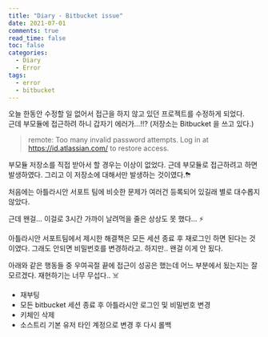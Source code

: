 ```yaml
---
title: "Diary - Bitbucket issue"
date: 2021-07-01
comments: true
read_time: false
toc: false
categories:
  - Diary
  - Error
tags:
  - error
  - bitbucket
---
```


오늘 한동안 수정할 일 없어서 접근을 하지 않고 있던 프로젝트를 수정하게 되었다.  
근데 부모듈에 접근하려 하니 갑자기 에러가...!!? (저장소는 Bitbucket 을 쓰고 있다.)

> remote: Too many invalid password attempts. Log in at https://id.atlassian.com/ to restore access.

부모듈 저장소를 직접 받아서 할 경우는 이상이 없었다. 근데 부모듈로 접근하려고 하면 발생하였다. 그리고 이 저장소에 대해서만 발생하는 것이였다.⛈

처음에는 아틀라시안 서포트 팀에 비슷한 문제가 여러건 등록되어 있길래 별로 대수롭지 않았다.  

근데 왠걸... 이걸로 3시간 가까이 날려먹을 줄은 상상도 못 했다... ⚡️

아틀라시안 서포트팀에서 제시한 해결책은 모든 세션 종료 후 재로그인 하면 된다는 것이였다. 그래도 안되면 비밀번호를 변경하라고. 하지만.. 왠걸 이게 안 됬다. 

아래와 같은 행동들 중 우여곡절 끝에 접근이 성공은 했는데 어느 부분에서 됬는지는 잘 모르겠다. 
재현하기는 너무 무섭다.. ☠️

- 재부팅
- 모든 bitbucket 세션 종료 후 아틀라시안 로그인 및 비밀번호 변경
- 키체인 삭제
- 소스트리 기본 유저 타인 계정으로 변경 후 다시 롤백